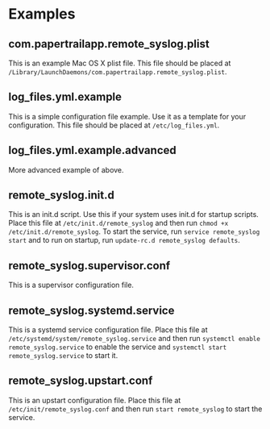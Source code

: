 # Examples

## com.papertrailapp.remote_syslog.plist

This is an example Mac OS X plist file.  This file should be placed at `/Library/LaunchDaemons/com.papertrailapp.remote_syslog.plist`.

## log_files.yml.example

This is a simple configuration file example.  Use it as a template for your configuration.  This file should be placed at `/etc/log_files.yml`.

## log_files.yml.example.advanced

More advanced example of above.

## remote_syslog.init.d

This is an init.d script.  Use this if your system uses init.d for startup scripts.  Place this file at `/etc/init.d/remote_syslog` and then run `chmod +x /etc/init.d/remote_syslog`.  To start the service, run `service remote_syslog start` and to run on startup, run `update-rc.d remote_syslog defaults`.

## remote_syslog.supervisor.conf

This is a supervisor configuration file.

## remote_syslog.systemd.service

This is a systemd service configuration file.  Place this file at `/etc/systemd/system/remote_syslog.service` and then run `systemctl enable remote_syslog.service` to enable the service and `systemctl start remote_syslog.service` to start it.

## remote_syslog.upstart.conf

This is an upstart configuration file.  Place this file at `/etc/init/remote_syslog.conf` and then run `start remote_syslog` to start the service.
